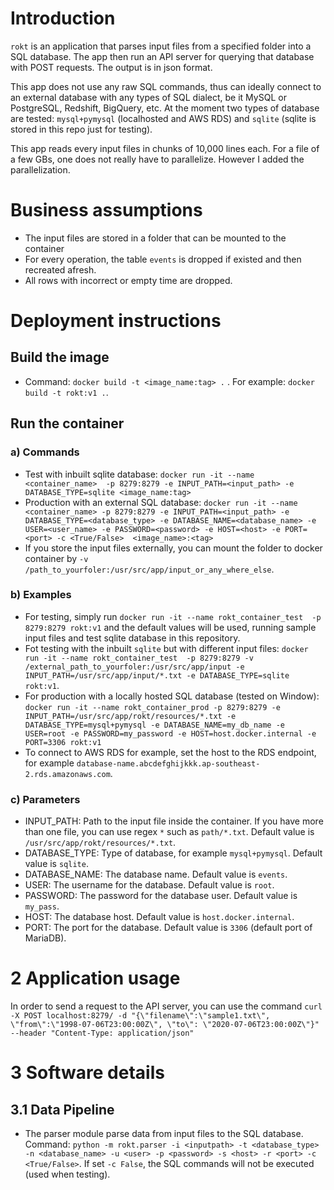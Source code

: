 # Introduction
`rokt` is an application that parses input files from a specified folder into a SQL database. The app then run an API server for querying that database with POST requests. The output is in json format.

This app does not use any raw SQL commands, thus can ideally connect to an external database with any types of SQL dialect, be it MySQL or PostgreSQL, Redshift, BigQuery, etc. 
At the moment two types of database are tested: `mysql+pymysql` (localhosted and AWS RDS) and `sqlite` (sqlite is stored in this repo just for testing). 

This app reads every input files in chunks of 10,000 lines each. For a file of a few GBs, one does not really have to parallelize. However I added the parallelization.

# Business assumptions
- The input files are stored in a folder that can be mounted to the container
- For every operation, the table `events` is dropped if existed and then recreated afresh.
- All rows with incorrect or empty time are dropped.

# Deployment instructions

## Build the image
- Command: `docker build -t <image_name:tag> .` . For example: `docker build -t rokt:v1 .`.
## Run the container
### a) Commands
- Test with inbuilt sqlite database: `docker run -it --name <container_name>  -p 8279:8279 -e INPUT_PATH=<input_path> -e DATABASE_TYPE=sqlite <image_name:tag>`
- Production with an external SQL database: `docker run -it --name <container_name> -p 8279:8279 -e INPUT_PATH=<input_path> -e DATABASE_TYPE=<database_type> -e DATABASE_NAME=<database_name> -e USER=<user_name> -e PASSWORD=<password> -e HOST=<host> -e PORT=<port> -c <True/False>  <image_name>:<tag>`
- If you store the input files externally, you can mount the folder to docker container by `-v /path_to_yourfoler:/usr/src/app/input_or_any_where_else`. 

### b) Examples
- For testing, simply run `docker run -it --name rokt_container_test  -p 8279:8279 rokt:v1` 
and the default values will be used, running sample input files and test sqlite database in this repository.
- Fot testing with the inbuilt `sqlite` but with different input files: `docker run -it --name rokt_container_test  -p 8279:8279 -v /external_path_to_yourfoler:/usr/src/app/input -e INPUT_PATH=/usr/src/app/input/*.txt -e DATABASE_TYPE=sqlite rokt:v1`.
- For production  with a locally hosted SQL database (tested on Window): `docker run -it --name rokt_container_prod -p 8279:8279 -e INPUT_PATH=/usr/src/app/rokt/resources/*.txt -e DATABASE_TYPE=mysql+pymysql -e DATABASE_NAME=my_db_name -e USER=root -e PASSWORD=my_password -e HOST=host.docker.internal
 -e PORT=3306 rokt:v1`
- To connect to AWS RDS for example, set the host to the RDS endpoint, for example `database-name.abcdefghijkkk.ap-southeast-2.rds.amazonaws.com`.

### c) Parameters

- INPUT_PATH: Path to the input file inside the container. If you have more than one file, you can use regex `*` such as `path/*.txt`. Default value is `/usr/src/app/rokt/resources/*.txt`. 
- DATABASE_TYPE: Type of database, for example `mysql+pymysql`. Default value is `sqlite`.
- DATABASE_NAME: The database name. Default value is `events`.
- USER: The username for the database. Default value is `root`.
- PASSWORD: The password for the database user. Default value is `my_pass`.
- HOST: The database host. Default value is `host.docker.internal`.
- PORT: The port for the database. Default value is `3306` (default port of MariaDB). 

# 2 Application usage
In order to send a request to the API server, you can use the command
`curl -X POST localhost:8279/ -d "{\"filename\":\"sample1.txt\", \"from\":\"1998-07-06T23:00:00Z\", \"to\": \"2020-07-06T23:00:00Z\"}"  --header "Content-Type: application/json"`

# 3 Software details

## 3.1 Data Pipeline

- The parser module parse data from input files to the SQL database. Command: `python -m rokt.parser -i <inputpath> -t <database_type> -n <database_name> -u <user> -p <password> -s <host> -r <port> -c <True/False>`. If set `-c False`, the SQL commands will not be executed (used when testing). 
